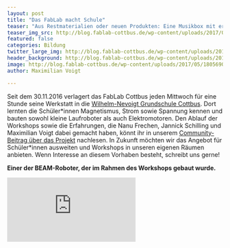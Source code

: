 ```yaml
---
layout: post
title: "Das FabLab macht Schule"
teaser: "Aus Restmaterialien oder neuen Produkten: Eine Musikbox mit erstklassigem Sound ist schnell gebaut - eine Anleitung."
teaser_img_src: http://blog.fablab-cottbus.de/wp-content/uploads/2017/05/18056905_414528755579857_4643248526340792476_n-960x675.jpg
featured: false
categories: Bildung
twitter_large_img: http://blog.fablab-cottbus.de/wp-content/uploads/2017/05/18056905_414528755579857_4643248526340792476_n-960x675.jpg
header_background: http://blog.fablab-cottbus.de/wp-content/uploads/2017/05/18056905_414528755579857_4643248526340792476_n-960x675.jpg
image: http://blog.fablab-cottbus.de/wp-content/uploads/2017/05/18056905_414528755579857_4643248526340792476_n-960x675.jpg
author: Maximilian Voigt

---
```

Seit dem 30.11.2016 verlagert das FabLab Cottbus jeden Mittwoch für eine Stunde seine Werkstatt in die <a href="http://www.nevoigt-grundschule.de/" target="_blank" rel="noopener">Wilhelm-Nevoigt Grundschule Cottbus</a>. Dort lernten die Schüler\*innen Magnetismus, Strom sowie Spannung kennen und bauten sowohl kleine Laufroboter als auch Elektromotoren. Den Ablauf der Workshops sowie die Erfahrungen, die Nanu Frechen, Jannick Schilling und Maximilian Voigt dabei gemacht haben, könnt ihr in unserem <a href="https://community.fablab-cottbus.de/c/projekte/workshop-an-der-wilhelm-nevoigt-grundschule/36" target="_blank" rel="noopener">Community-Beitrag über das Projekt</a> nachlesen.
In Zukunft möchten wir das Angebot für Schüler\*innen ausweiten und Workshops in unseren eigenen Räumen anbieten. Wenn Interesse an diesem Vorhaben besteht, schreibt uns gerne!

<strong>Einer der BEAM-Roboter, der im Rahmen des Workshops gebaut wurde.</strong>
<div class="video"><iframe src="https://www.youtube.com/embed/ew7AqRCvls8?ecver=1" frameborder="0" allowfullscreen="allowfullscreen"></iframe></div>
